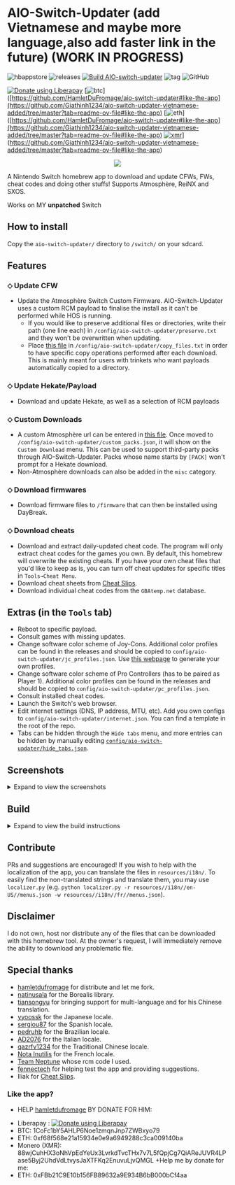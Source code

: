 # AIO-Switch-Updater (add Vietnamese and maybe more language,also add faster link in the future) (WORK IN PROGRESS)
![hbappstore](https://img.shields.io/endpoint?url=https%3A%2F%2Frunkit.io%2Fhomlet%2Fhbappstore-shieldsio%2Fbranches%2Fmaster%3Furl%3Dhttps%3A%2F%2Fswitchbru.com%2Fappstore%2Frepo.json%26name%3Daio-switch-updater)
![releases](https://img.shields.io/github/downloads/HamletDuFromage/AIO-switch-updater/total)
[![Build AIO-switch-updater](https://github.com/HamletDuFromage/aio-switch-updater/actions/workflows/main.yml/badge.svg)](https://github.com/HamletDuFromage/aio-switch-updater/actions/workflows/main.yml)
![tag](https://img.shields.io/github/v/release/HamletDuFromage/AIO-switch-updater)
![GitHub](https://img.shields.io/github/license/HamletDuFromage/aio-switch-updater)

<a href="https://liberapay.com/HamletDuFromage/donate"><img alt="Donate using Liberapay" src="https://liberapay.com/assets/widgets/donate.svg"></a>
[![btc](https://img.shields.io/badge/BTC-1CoFc1bY5AHLP6Noe1zmqnJnp7ZWBxyo79-yellow?logo=bitcoin)]([https://github.com/HamletDuFromage/aio-switch-updater#like-the-app](https://github.com/Giathinh1234/aio-switch-updater-vietnamese-added/tree/master?tab=readme-ov-file#like-the-app)
[![eth](https://img.shields.io/badge/ETH-0xf68f568e21a15934e0e9a6949288c3ca009140ba-purple?logo=ethereum)]([https://github.com/HamletDuFromage/aio-switch-updater#like-the-app](https://github.com/Giathinh1234/aio-switch-updater-vietnamese-added/tree/master?tab=readme-ov-file#like-the-app)
[![xmr](https://img.shields.io/badge/XMR-88wjCuhHX3oNhVpEdYeUx3LvrkdTvcTHx7v7L5fQpjCg7QiAReJUVR4LPase5Byj2UhdVdLtvysJaXTFKq2EnuvuLjvQMGL-orange?logo=monero)]([https://github.com/HamletDuFromage/aio-switch-updater#like-the-app)](https://github.com/Giathinh1234/aio-switch-updater-vietnamese-added/tree/master?tab=readme-ov-file#like-the-app)

<!-- ([![ko-fi](https://img.shields.io/badge/ko--fi-buy%20me%20a%20coffee-ff69b4)](https://ko-fi.com/hamletdufromage)) -->

<p align="center">
<img src = "https://user-images.githubusercontent.com/61667930/93691188-7833f000-fad1-11ea-866d-42e19be54425.jpg"\><br>
</p>

A Nintendo Switch homebrew app to download and update CFWs, FWs, cheat codes and doing other stuffs! Supports Atmosphère, ReiNX and SXOS.

Works on MY **unpatched** Switch

## How to install
Copy the `aio-switch-updater/` directory to `/switch/` on your sdcard.

## Features
### ⬦ Update CFW
- Update the Atmosphère Switch Custom Firmware. AIO-Switch-Updater uses a custom RCM payload to finalise the install as it can't be performed while HOS is running.
  - If you would like to preserve additional files or directories, write their path (one line each) in `/config/aio-switch-updater/preserve.txt` and they won't be overwritten when updating.
  - Place [this file](https://github.com/HamletDuFromage/aio-switch-updater/blob/master/copy_files.txt) in `/config/aio-switch-updater/copy_files.txt` in order to have specific copy operations performed after each download. This is mainly meant for users with trinkets who want payloads automatically copied to a directory.

### ⬦ Update Hekate/Payload
- Download and update Hekate, as well as a selection of RCM payloads

### ⬦ Custom Downloads
- A custom Atmosphère url can be entered in [this file](https://github.com/HamletDuFromage/aio-switch-updater/blob/master/custom_packs.json). Once moved to `/config/aio-switch-updater/custom_packs.json`, it will show on the `Custom Download` menu. This can be used to support third-party packs through AIO-Switch-Updater. Packs whose name starts by `[PACK]` won't prompt for a Hekate download.
- Non-Atmosphère downloads can also be added in the `misc` category.

### ⬦ Download firmwares
- Download firmware files to `/firmware` that can then be installed using DayBreak.

### ⬦ Download cheats
- Download and extract daily-updated cheat code. The program will only extract cheat codes for the games you own. By default, this homebrew will overwrite the existing cheats. If you have your own cheat files that you'd like to keep as is, you can turn off cheat updates for specific titles in `Tools→Cheat Menu`.
- Download cheat sheets from [Cheat Slips](https://www.cheatslips.com/). 
- Download individual cheat codes from the `GBAtemp.net` database.

## Extras (in the `Tools` tab)
- Reboot to specific payload.
- Consult games with missing updates.
- Change software color scheme of Joy-Cons. Additional color profiles can be found in the releases and should be copied to `config/aio-switch-updater/jc_profiles.json`. Use [this webpage](https://hamletdufromage.github.io/JC-color-picker/JCpicker.html) to generate your own profiles.
- Change software color scheme of Pro Controllers (has to be paired as Player 1). Additional color profiles can be found in the releases and should be copied to `config/aio-switch-updater/pc_profiles.json`.
- Consult installed cheat codes.
- Launch the Switch's web browser.
- Edit internet settings (DNS, IP address, MTU, etc). Add you own configs to `config/aio-switch-updater/internet.json`. You can find a template in the root of the repo.
- Tabs can be hidden through the `Hide tabs` menu, and more entries can be hidden by manually editing [`config/aio-switch-updater/hide_tabs.json`](https://github.com/HamletDuFromage/aio-switch-updater/blob/master/hide_tabs.json).

## Screenshots
<details><summary>Expand to view the screenshots</summary>

![ams_tab](https://user-images.githubusercontent.com/61667930/193625554-ad9a8a5a-72ad-462e-95d9-94979c9750ac.jpg)
![cheats_tab](https://user-images.githubusercontent.com/61667930/193625551-9912210a-c99c-434f-ab5e-b468a698ddcf.jpg)
![individual_cheats](https://user-images.githubusercontent.com/61667930/193625547-18bff50c-1985-4ce5-aadf-2394fa5d29ca.jpg)
![tools_tab](https://user-images.githubusercontent.com/61667930/193625542-4722690a-a86f-48d1-8935-367b16f355f8.jpg)

</details>

## Build

<details><summary>Expand to view the build instructions</summary>

You need to have installed devkitPro and devkitARM in order to compile this project.

Install the required dependencies:
```bash
$ sudo (dkp-)pacman -Sy
```
```bash
$ sudo (dkp-)pacman -S  switch-glfw \
                        switch-curl \
                        switch-glad \
                        switch-glm \
                        switch-mbedtls \
                        switch-zlib \
                        devkitarm-rules
```
Use [`switch-ex-curl`](https://github.com/eXhumer/switch-ex-curl) instead of `switch-curl` to use this app with an invalid SSL certificate.

Clone the repository
```bash
$ git clone --recursive https://github.com/HamletDuFromage/aio-switch-updater
$ cd aio-switch-updater
```

Compile 
```bash
$ cd aiosu-forwarder
$ make
$ cd ..
$ make
```

</details>

## Contribute

PRs and suggestions are encouraged! If you wish to help with the localization of the app, you can translate the files in `resources/i18n/`. To easily find the non-translated strings and translate them, you may use `localizer.py` (e.g. `python localizer.py -r resources//i18n//en-US//menus.json -w resources//i18n//fr//menus.json`).

## Disclaimer
I do not own, host nor distribute any of the files that can be downloaded with this homebrew tool. At the owner's request, I will immediately remove the ability to download any problematic file.

## Special thanks
- [hamletdufromage](https://github.com/HamletDuFromage) for distribute and let me fork.
- [natinusala](https://github.com/natinusala) for the Borealis library.
- [tiansongyu](https://github.com/tiansongyu) for bringing support for multi-language and for his Chinese translation.
- [yyoossk](https://github.com/yyoossk) for the Japanese locale.
- [sergiou87](https://github.com/sergiou87) for the Spanish locale.
- [pedruhb](https://github.com/pedruhb) for the Brazilian locale.
- [AD2076](https://github.com/AD2076) for the Italian locale.
- [qazrfv1234](https://github.com/qazrfv1234) for the Traditional Chinese locale.
- [Nota Inutilis](https://github.com/NotaInutilis/) for the French locale.
- [Team Neptune](https://github.com/Team-Neptune) whose rcm code I used.
- [fennectech](https://github.com/fennectech) for helping test the app and providing suggestions.
- Iliak for [Cheat Slips](https://www.cheatslips.com/).

### Like the app?
+ HELP [hamletdufromage](https://github.com/HamletDuFromage) BY DONATE FOR HIM:
- Liberapay : <a href="https://liberapay.com/HamletDuFromage/donate"><img alt="Donate using Liberapay" src="https://liberapay.com/assets/widgets/donate.svg"></a>
- BTC: 1CoFc1bY5AHLP6Noe1zmqnJnp7ZWBxyo79
- ETH: 0xf68f568e21a15934e0e9a6949288c3ca009140ba
- Monero (XMR): 88wjCuhHX3oNhVpEdYeUx3LvrkdTvcTHx7v7L5fQpjCg7QiAReJUVR4LPase5Byj2UhdVdLtvysJaXTFKq2EnuvuLjvQMGL
+Help me by donate for me:
- ETH: 0xFBb21C9E10b156FB89632a9E934B6bB000bCf4aa
